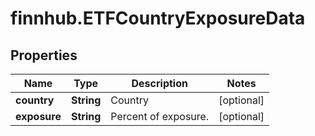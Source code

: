 # finnhub.ETFCountryExposureData

## Properties

Name | Type | Description | Notes
------------ | ------------- | ------------- | -------------
**country** | **String** | Country | [optional] 
**exposure** | **String** | Percent of exposure. | [optional] 


